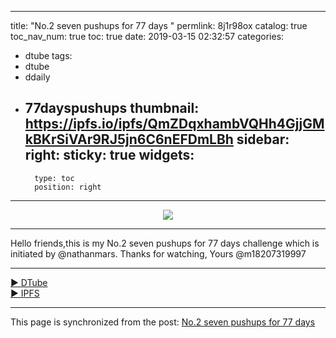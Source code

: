 
---
title: "No.2 seven pushups for 77 days "
permlink: 8j1r98ox
catalog: true
toc_nav_num: true
toc: true
date: 2019-03-15 02:32:57
categories:
- dtube
tags:
- dtube
- ddaily
- 77dayspushups
thumbnail: https://ipfs.io/ipfs/QmZDqxhambVQHh4GjjGMkBKrSiVAr9RJ5jn6C6nEFDmLBh
sidebar:
    right:
        sticky: true
widgets:
    -
        type: toc
        position: right
---


<center><a href='https://d.tube/#!/v/m18207319997/8j1r98ox'><img src='https://ipfs.io/ipfs/QmZDqxhambVQHh4GjjGMkBKrSiVAr9RJ5jn6C6nEFDmLBh'></a></center><hr>

Hello friends,this is my No.2 seven pushups for 77 days challenge which is initiated by @nathanmars.
Thanks for watching,
Yours @m18207319997

<hr><a href='https://d.tube/#!/v/m18207319997/8j1r98ox'> ▶️ DTube</a><br /><a href='https://ipfs.io/ipfs/QmSLXoEE2Hiiwkh2df6XVUTdWMdsLr6LWTHRRiWJpE3Na9'> ▶️ IPFS</a>

- - -

This page is synchronized from the post: [No.2 seven pushups for 77 days ](https://steemit.com/@m18207319997/8j1r98ox)
